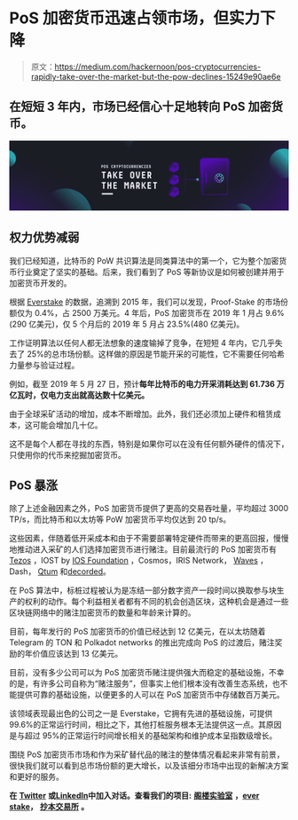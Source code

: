 # PoS 加密货币迅速占领市场，但实力下降

> 原文：<https://medium.com/hackernoon/pos-cryptocurrencies-rapidly-take-over-the-market-but-the-pow-declines-15249e90ae6e>

## 在短短 3 年内，市场已经信心十足地转向 PoS 加密货币。

![](img/f13962559595bbca380d2dfcc7ec94ac.png)

## **权力优势减弱**

我们已经知道，比特币的 PoW 共识算法是同类算法中的第一个，它为整个加密货币行业奠定了坚实的基础。后来，我们看到了 PoS 等新协议是如何被创建并用于加密货币开发的。

根据 [Everstake](https://medium.com/u/fe93bae695a1?source=post_page-----15249e90ae6e--------------------------------) 的数据，追溯到 2015 年，我们可以发现，Proof-Stake 的市场份额仅为 0.4%，占 2500 万美元。4 年后，PoS 加密货币在 2019 年 1 月占 9.6%(290 亿美元)，仅 5 个月后的 2019 年 5 月占 23.5%(480 亿美元)。

工作证明算法以任何人都无法想象的速度输掉了竞争，在短短 4 年内，它几乎失去了 25%的总市场份额。这样做的原因是节能开采的可能性，它不需要任何哈希力量参与验证过程。

例如，截至 2019 年 5 月 27 日，预计**每年比特币的电力开采消耗达到 61.736 万亿瓦时，仅电力支出就高达数十亿美元。**

由于全球采矿活动的增加，成本不断增加。此外，我们还必须加上硬件和租赁成本，这可能会增加几十亿。

这不是每个人都在寻找的东西，特别是如果你可以在没有任何额外硬件的情况下，只使用你的代币来挖掘加密货币。

## **PoS 暴涨**

除了上述金融因素之外，PoS 加密货币提供了更高的交易吞吐量，平均超过 3000 TP/s，而比特币和以太坊等 PoW 加密货币平均仅达到 20 tp/s。

这些因素，伴随着低开采成本和由于不需要部署特定硬件而带来的更高回报，慢慢地推动进入采矿的人们选择加密货币进行赌注。目前最流行的 PoS 加密货币有 [Tezos](https://medium.com/u/948dd45fd3d0?source=post_page-----15249e90ae6e--------------------------------) ，IOST by [IOS Foundation](https://medium.com/u/99b221f5f824?source=post_page-----15249e90ae6e--------------------------------) ，Cosmos，IRIS Network， [Waves](https://medium.com/u/88496c9b996e?source=post_page-----15249e90ae6e--------------------------------) ，Dash， [Qtum](https://medium.com/u/f359dfbd44b0?source=post_page-----15249e90ae6e--------------------------------) 和[decorded](https://medium.com/u/98027bccde8a?source=post_page-----15249e90ae6e--------------------------------)。

在 PoS 算法中，标桩过程被认为是冻结一部分数字资产一段时间以换取参与块生产的权利的动作。每个利益相关者都有不同的机会创造区块，这种机会是通过一些区块链网络中的赌注加密货币的数量和年龄来计算的。

目前，每年发行的 PoS 加密货币的价值已经达到 12 亿美元，在以太坊随着 Telegram 的 TON 和 Polkadot networks 的推出完成向 PoS 的过渡后，赌注奖励的年价值应该达到 13 亿美元。

目前，没有多少公司可以为 PoS 加密货币赌注提供强大而稳定的基础设施，不幸的是，有许多公司自称为“赌注服务”，但事实上他们根本没有改善生态系统，也不能提供可靠的基础设施，以便更多的人可以在 PoS 加密货币中存储数百万美元。

该领域表现最出色的公司之一是 Everstake，它拥有先进的基础设施，可提供 99.6%的正常运行时间，相比之下，其他打桩服务根本无法提供这一点。其原因是与超过 95%的正常运行时间增长相关的基础架构和维护成本呈指数级增长。

围绕 PoS 加密货币市场和作为采矿替代品的赌注的整体情况看起来非常有前景，很快我们就可以看到总市场份额的更大增长，以及该细分市场中出现的新解决方案和更好的服务。

**在** [**Twitter**](https://twitter.com/sergattic) **或**[**LinkedIn**](https://www.linkedin.com/in/sergii-vasylchuk/)**中加入对话。查看我们的项目:** [**阁楼实验室**](https://medium.com/u/7ba3f2d3b40f?source=post_page-----15249e90ae6e--------------------------------) **，**[**ever stake**](https://medium.com/u/fe93bae695a1?source=post_page-----15249e90ae6e--------------------------------)**，** [**抄本交易所**](https://medium.com/u/bc89e07772d1?source=post_page-----15249e90ae6e--------------------------------) **。**